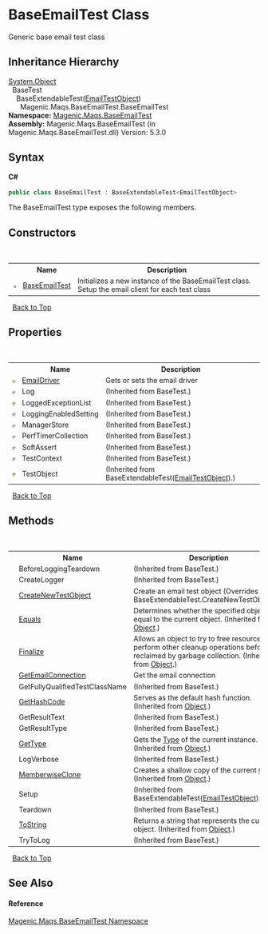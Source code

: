 # BaseEmailTest Class
 

Generic base email test class


## Inheritance Hierarchy
<a href="http://msdn2.microsoft.com/en-us/library/e5kfa45b" target="_blank">System.Object</a><br />&nbsp;&nbsp;BaseTest<br />&nbsp;&nbsp;&nbsp;&nbsp;BaseExtendableTest(<a href="MAQS_5/Email_AUTOGENERATED/EmailTestObject_Class">EmailTestObject</a>)<br />&nbsp;&nbsp;&nbsp;&nbsp;&nbsp;&nbsp;Magenic.Maqs.BaseEmailTest.BaseEmailTest<br />
**Namespace:**&nbsp;<a href="MAQS_5/Email_AUTOGENERATED/Magenic-Maqs-BaseEmailTest_Namespace">Magenic.Maqs.BaseEmailTest</a><br />**Assembly:**&nbsp;Magenic.Maqs.BaseEmailTest (in Magenic.Maqs.BaseEmailTest.dll) Version: 5.3.0

## Syntax

**C#**<br />
``` C#
public class BaseEmailTest : BaseExtendableTest<EmailTestObject>
```

The BaseEmailTest type exposes the following members.


## Constructors
&nbsp;<table><tr><th></th><th>Name</th><th>Description</th></tr><tr><td>![Public method](media/pubmethod.gif "Public method")</td><td><a href="MAQS_5/Email_AUTOGENERATED/BaseEmailTest_Constructor">BaseEmailTest</a></td><td>
Initializes a new instance of the BaseEmailTest class. Setup the email client for each test class</td></tr></table>&nbsp;
<a href="#baseemailtest-class">Back to Top</a>

## Properties
&nbsp;<table><tr><th></th><th>Name</th><th>Description</th></tr><tr><td>![Public property](media/pubproperty.gif "Public property")</td><td><a href="MAQS_5/Email_AUTOGENERATED/BaseEmailTest-EmailDriver_Property">EmailDriver</a></td><td>
Gets or sets the email driver</td></tr><tr><td>![Public property](media/pubproperty.gif "Public property")</td><td>Log</td><td> (Inherited from BaseTest.)</td></tr><tr><td>![Public property](media/pubproperty.gif "Public property")</td><td>LoggedExceptionList</td><td> (Inherited from BaseTest.)</td></tr><tr><td>![Protected property](media/protproperty.gif "Protected property")</td><td>LoggingEnabledSetting</td><td> (Inherited from BaseTest.)</td></tr><tr><td>![Public property](media/pubproperty.gif "Public property")</td><td>ManagerStore</td><td> (Inherited from BaseTest.)</td></tr><tr><td>![Public property](media/pubproperty.gif "Public property")</td><td>PerfTimerCollection</td><td> (Inherited from BaseTest.)</td></tr><tr><td>![Public property](media/pubproperty.gif "Public property")</td><td>SoftAssert</td><td> (Inherited from BaseTest.)</td></tr><tr><td>![Public property](media/pubproperty.gif "Public property")</td><td>TestContext</td><td> (Inherited from BaseTest.)</td></tr><tr><td>![Protected property](media/protproperty.gif "Protected property")</td><td>TestObject</td><td> (Inherited from BaseExtendableTest(<a href="MAQS_5/Email_AUTOGENERATED/EmailTestObject_Class">EmailTestObject</a>).)</td></tr></table>&nbsp;
<a href="#baseemailtest-class">Back to Top</a>

## Methods
&nbsp;<table><tr><th></th><th>Name</th><th>Description</th></tr><tr><td>![Protected method](media/protmethod.gif "Protected method")</td><td>BeforeLoggingTeardown</td><td> (Inherited from BaseTest.)</td></tr><tr><td>![Protected method](media/protmethod.gif "Protected method")</td><td>CreateLogger</td><td> (Inherited from BaseTest.)</td></tr><tr><td>![Protected method](media/protmethod.gif "Protected method")</td><td><a href="MAQS_5/Email_AUTOGENERATED/BaseEmailTest-CreateNewTestObject_Method">CreateNewTestObject</a></td><td>
Create an email test object
 (Overrides BaseExtendableTest.CreateNewTestObject().)</td></tr><tr><td>![Public method](media/pubmethod.gif "Public method")</td><td><a href="http://msdn2.microsoft.com/en-us/library/bsc2ak47" target="_blank">Equals</a></td><td>
Determines whether the specified object is equal to the current object.
 (Inherited from <a href="http://msdn2.microsoft.com/en-us/library/e5kfa45b" target="_blank">Object</a>.)</td></tr><tr><td>![Protected method](media/protmethod.gif "Protected method")</td><td><a href="http://msdn2.microsoft.com/en-us/library/4k87zsw7" target="_blank">Finalize</a></td><td>
Allows an object to try to free resources and perform other cleanup operations before it is reclaimed by garbage collection.
 (Inherited from <a href="http://msdn2.microsoft.com/en-us/library/e5kfa45b" target="_blank">Object</a>.)</td></tr><tr><td>![Protected method](media/protmethod.gif "Protected method")</td><td><a href="MAQS_5/Email_AUTOGENERATED/BaseEmailTest-GetEmailConnection_Method">GetEmailConnection</a></td><td>
Get the email connection</td></tr><tr><td>![Protected method](media/protmethod.gif "Protected method")</td><td>GetFullyQualifiedTestClassName</td><td> (Inherited from BaseTest.)</td></tr><tr><td>![Public method](media/pubmethod.gif "Public method")</td><td><a href="http://msdn2.microsoft.com/en-us/library/zdee4b3y" target="_blank">GetHashCode</a></td><td>
Serves as the default hash function.
 (Inherited from <a href="http://msdn2.microsoft.com/en-us/library/e5kfa45b" target="_blank">Object</a>.)</td></tr><tr><td>![Protected method](media/protmethod.gif "Protected method")</td><td>GetResultText</td><td> (Inherited from BaseTest.)</td></tr><tr><td>![Protected method](media/protmethod.gif "Protected method")</td><td>GetResultType</td><td> (Inherited from BaseTest.)</td></tr><tr><td>![Public method](media/pubmethod.gif "Public method")</td><td><a href="http://msdn2.microsoft.com/en-us/library/dfwy45w9" target="_blank">GetType</a></td><td>
Gets the <a href="http://msdn2.microsoft.com/en-us/library/42892f65" target="_blank">Type</a> of the current instance.
 (Inherited from <a href="http://msdn2.microsoft.com/en-us/library/e5kfa45b" target="_blank">Object</a>.)</td></tr><tr><td>![Protected method](media/protmethod.gif "Protected method")</td><td>LogVerbose</td><td> (Inherited from BaseTest.)</td></tr><tr><td>![Protected method](media/protmethod.gif "Protected method")</td><td><a href="http://msdn2.microsoft.com/en-us/library/57ctke0a" target="_blank">MemberwiseClone</a></td><td>
Creates a shallow copy of the current <a href="http://msdn2.microsoft.com/en-us/library/e5kfa45b" target="_blank">Object</a>.
 (Inherited from <a href="http://msdn2.microsoft.com/en-us/library/e5kfa45b" target="_blank">Object</a>.)</td></tr><tr><td>![Public method](media/pubmethod.gif "Public method")</td><td>Setup</td><td> (Inherited from BaseExtendableTest(<a href="MAQS_5/Email_AUTOGENERATED/EmailTestObject_Class">EmailTestObject</a>).)</td></tr><tr><td>![Public method](media/pubmethod.gif "Public method")</td><td>Teardown</td><td> (Inherited from BaseTest.)</td></tr><tr><td>![Public method](media/pubmethod.gif "Public method")</td><td><a href="http://msdn2.microsoft.com/en-us/library/7bxwbwt2" target="_blank">ToString</a></td><td>
Returns a string that represents the current object.
 (Inherited from <a href="http://msdn2.microsoft.com/en-us/library/e5kfa45b" target="_blank">Object</a>.)</td></tr><tr><td>![Protected method](media/protmethod.gif "Protected method")</td><td>TryToLog</td><td> (Inherited from BaseTest.)</td></tr></table>&nbsp;
<a href="#baseemailtest-class">Back to Top</a>

## See Also


#### Reference
<a href="MAQS_5/Email_AUTOGENERATED/Magenic-Maqs-BaseEmailTest_Namespace">Magenic.Maqs.BaseEmailTest Namespace</a><br />